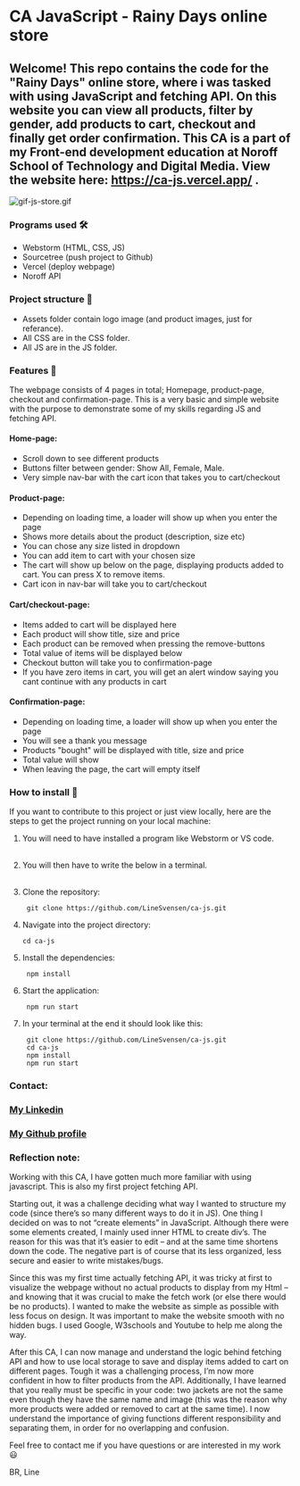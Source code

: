 # CA JavaScript - Rainy Days online store

## Welcome! This repo contains the code for the "Rainy Days" online store, where i was tasked with using JavaScript and fetching API. On this website you can view all products, filter by gender, add products to cart, checkout and finally get order confirmation. This CA is a part of my Front-end development education at Noroff School of Technology and Digital Media. View the website here: https://ca-js.vercel.app/ .

![gif-js-store.gif](assets%2Fgif-js-store.gif)

### Programs used 🛠️
- Webstorm (HTML, CSS, JS)
- Sourcetree (push project to Github)
- Vercel (deploy webpage)
- Noroff API

### Project structure 📂
- Assets folder contain logo image (and product images, just for referance).
- All CSS are in the CSS folder.
- All JS are in the JS folder.

### Features 🌟

The webpage consists of 4 pages in total; Homepage, product-page, checkout and confirmation-page. This is a very basic and simple website with the purpose to demonstrate some of my skills regarding JS and fetching API.

#### Home-page:
- Scroll down to see different products
- Buttons filter between gender: Show All, Female, Male.
- Very simple nav-bar with the cart icon that takes you to cart/checkout

#### Product-page:
- Depending on loading time, a loader will show up when you enter the page
- Shows more details about the product (description, size etc)
- You can chose any size listed in dropdown
- You can add item to cart with your chosen size
- The cart will show up below on the page, displaying products added to cart. You can press X to remove items.
- Cart icon in nav-bar will take you to cart/checkout

#### Cart/checkout-page:
- Items added to cart will be displayed here
- Each product will show title, size and price
- Each product can be removed when pressing the remove-buttons
- Total value of items will be displayed below
- Checkout button will take you to confirmation-page
- If you have zero items in cart, you will get an alert window saying you cant continue with any products in cart

#### Confirmation-page:
- Depending on loading time, a loader will show up when you enter the page
- You will see a thank you message
- Products "bought" will be displayed with title, size and price
- Total value will show
- When leaving the page, the cart will empty itself

### How to install 🔧

If you want to contribute to this project or just view locally, here are the steps to get the project running on your local machine:

1. You will need to have installed a program like Webstorm or VS code.
   <br></br>
2. You will then have to write the below in a terminal.
   <br></br>
3. Clone the repository:

        git clone https://github.com/LineSvensen/ca-js.git

4. Navigate into the project directory:

       cd ca-js

5. Install the dependencies:

        npm install

6. Start the application:

        npm run start

7. In your terminal at the end it should look like this:

        git clone https://github.com/LineSvensen/ca-js.git
        cd ca-js
        npm install
        npm run start

### Contact:

### [My Linkedin](https://www.linkedin.com/in/line-svensen-967131122/)

### [My Github profile](https://github.com/LineSvensen)

### Reflection note:

Working with this CA, I have gotten much more familiar with using javascript. This is also my first project fetching API.

Starting out, it was a challenge deciding what way I wanted to structure my code (since there’s so many different ways to do it in JS). One thing I decided on was to not “create elements” in JavaScript. Although there were some elements created, I mainly used inner HTML to create div’s. The reason for this was that it’s easier to edit – and at the same time shortens down the code. The negative part is of course that its less organized, less secure and easier to write mistakes/bugs.

Since this was my first time actually fetching API, it was tricky at first to visualize the webpage without no actual products to display from my Html – and knowing that it was crucial to make the fetch work (or else there would be no products). I wanted to make the website as simple as possible with less focus on design. It was important to make the website smooth with no hidden bugs. I used Google, W3schools and Youtube to help me along the way.

After this CA, I can now manage and understand the logic behind fetching API and how to use local storage to save and display items added to cart on different pages. Tough it was a challenging process, I’m now more confident in how to filter products from the API. Additionally, I have learned that you really must be specific in your code: two jackets are not the same even though they have the same name and image (this was the reason why more products were added or removed to cart at the same time). I now understand the importance of giving functions different responsibility and separating them, in order for no overlapping and confusion.

Feel free to contact me if you have questions or are interested in my work 😃

BR, Line